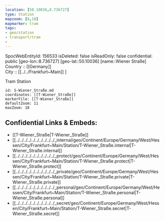 ```yaml
---
location: [50.10036,8.736727] 
type: Station 
mapzoom: [8,18] 
mapmarker: tram 
tags:
- geo/station
- transport/tram 
- 
---
```

SpocWebEntityId: 156533
isDeleted: false
isReadOnly: false
confidential: public
[geo-lon::8.736727] 
[geo-lat::50.10036] 
[name::Wiener Straße] 
Country :: [[Germany]]  
City :: [[../../Frankfurt~Main]] ] 

Tram Station 

```leaflet
id: S-Wiener_Straße.md
coordinates: [[T-Wiener_Straße]] 
markerFile: [[T-Wiener_Straße]] 
defaultZoom: 11 
maxZoom: 18
```


## Confidential Links & Embeds: 
- [[T-Wiener_Straße|T-Wiener_Straße]] 
- [[../../../../../../../../../../_internal/geo/Continent/Europe/Germany/West/Hessen/City/Frankfurt~Main/Station/T-Wiener_Straße.internal|T-Wiener_Straße.internal]] 
- [[../../../../../../../../../../_protect/geo/Continent/Europe/Germany/West/Hessen/City/Frankfurt~Main/Station/T-Wiener_Straße.protect|T-Wiener_Straße.protect]] 
- [[../../../../../../../../../../_private/geo/Continent/Europe/Germany/West/Hessen/City/Frankfurt~Main/Station/T-Wiener_Straße.private|T-Wiener_Straße.private]] 
- [[../../../../../../../../../../_personal/geo/Continent/Europe/Germany/West/Hessen/City/Frankfurt~Main/Station/T-Wiener_Straße.personal|T-Wiener_Straße.personal]] 
- [[../../../../../../../../../../_secret/geo/Continent/Europe/Germany/West/Hessen/City/Frankfurt~Main/Station/T-Wiener_Straße.secret|T-Wiener_Straße.secret]] 
